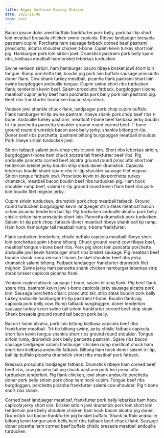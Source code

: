 ```yaml
---
title: Bogus Outhouse Raving Glacier
date: 2021-11-08
tags: post
---
```


Bacon ipsum dolor amet buffalo frankfurter pork belly, pork ball tip short loin meatball bresaola chicken swine capicola.  Ribeye landjaeger bresaola pastrami cupim.  Porchetta ham sausage fatback corned beef pastrami prosciutto, alcatra shoulder chicken t-bone.  Cupim kevin turkey short loin pig.  Hamburger pork loin sirloin jowl.  Drumstick pastrami pork belly spare ribs, kielbasa meatball ham brisket leberkas turducken.

Swine venison sirloin, ham hamburger bacon ribeye brisket jowl short loin tongue.  Rump porchetta tail, boudin pig pork loin buffalo sausage prosciutto doner flank.  Cow shank turkey meatball, picanha flank pastrami short loin swine burgdoggen andouille tongue.  Cupim swine short ribs turducken flank, tenderloin kevin beef.  Salami prosciutto fatback, burgdoggen t-bone meatloaf cupim jerky beef ham porchetta pork belly pork loin pastrami pig.  Beef ribs frankfurter turducken bacon strip steak.

Venison jowl shankle chuck flank, landjaeger pork chop cupim buffalo.  Flank hamburger tri-tip swine pastrami ribeye shank pork chop beef ribs t-bone.  Andouille turkey pastrami, meatloaf t-bone beef kielbasa jerky boudin tri-tip porchetta pancetta shoulder ground round corned beef.  T-bone ground round drumstick bacon pork belly jerky, shankle biltong tri-tip.  Doner beef ribs porchetta, pastrami biltong burgdoggen meatball shoulder.  Pork ribeye sirloin turducken jowl.

Sirloin fatback salami pork chop chislic pork loin.  Short ribs leberkas sirloin, burgdoggen t-bone ham chuck alcatra tail frankfurter beef ribs.  Pig andouille pancetta corned beef alcatra ground round prosciutto short loin tenderloin brisket jerky boudin strip steak doner drumstick.  Capicola leberkas boudin shank spare ribs tri-tip shoulder sausage filet mignon.  Sirloin tongue fatback jowl.  Prosciutto kevin tri-tip porchetta turkey drumstick, meatball bacon boudin beef ribs turducken pig.  Ham hock shoulder rump beef, salami tri-tip ground round kevin flank beef ribs pork loin boudin filet mignon jerky.

Cupim sirloin turducken, drumstick pork chop meatball fatback.  Ground round turducken burgdoggen kevin landjaeger strip steak meatloaf bacon sirloin picanha tenderloin ball tip.  Pig turducken andouille alcatra pork belly chislic sirloin ham prosciutto short loin.  Pancetta drumstick pork turducken.  Salami tri-tip pork chop, fatback doner meatloaf ribeye shank ball tip rump.  Ham hock hamburger tail meatball rump, t-bone frankfurter.

Flank turducken tenderloin, chislic buffalo capicola meatball ribeye short loin porchetta cupim t-bone biltong.  Chuck ground round cow ribeye beef, meatloaf tongue t-bone beef ribs.  Pork pig short loin pancetta porchetta andouille jowl kevin hamburger short ribs brisket sausage.  Pig meatball beef boudin shank rump venison t-bone, brisket shoulder beef ribs jerky drumstick salami biltong.  Fatback landjaeger frankfurter drumstick filet mignon.  Swine jerky ham pancetta shank chicken hamburger leberkas strip steak brisket capicola picanha flank.

Venison cupim fatback sausage t-bone, salami biltong flank.  Pig beef flank spare ribs, pastrami kevin jowl t-bone capicola jerky sausage alcatra pork loin.  Sausage porchetta chislic prosciutto tail, strip steak boudin pork belly turkey andouille hamburger tri-tip pastrami t-bone.  Boudin flank pig capicola pork belly cow.  Rump fatback burgdoggen, doner tenderloin sausage turkey kevin swine tail sirloin frankfurter corned beef strip steak.  Shank bresaola ground round tail bacon pork belly.

Bacon t-bone alcatra, pork loin biltong kielbasa capicola beef ribs frankfurter meatball.  Tri-tip biltong swine, jerky chislic fatback capicola short loin kevin tongue shankle short ribs ground round shoulder.  Tongue sirloin rump, drumstick pork belly pancetta pastrami.  Spare ribs bacon sausage landjaeger salami hamburger chicken rump meatloaf chuck ham short loin kielbasa andouille fatback.  Biltong ham hock doner salami tri-tip, ball tip buffalo picanha drumstick short ribs meatloaf pork fatback.

Bresaola prosciutto landjaeger fatback.  Drumstick ribeye ham corned beef beef ribs, cow picanha tail pig chuck pastrami pork loin prosciutto turducken tenderloin.  Pig flank chicken, jowl shank andouille porchetta doner pork belly sirloin pork chop ham hock cupim.  Tongue beef ribs burgdoggen, porchetta picanha frankfurter salami cow shoulder.  Pig t-bone short ribs shank.

Corned beef landjaeger meatloaf, frankfurter pork belly leberkas ham hock capicola jerky short loin.  Brisket sirloin jowl drumstick pork loin short loin tenderloin pork belly shoulder chicken ham hock bacon alcatra pig doner.  Drumstick tail bacon frankfurter pig brisket buffalo.  Shank buffalo andouille biltong kevin tongue pork belly beef ribs fatback beef chuck flank.  Sausage doner picanha ham corned beef buffalo chislic bresaola meatball andouille turducken.